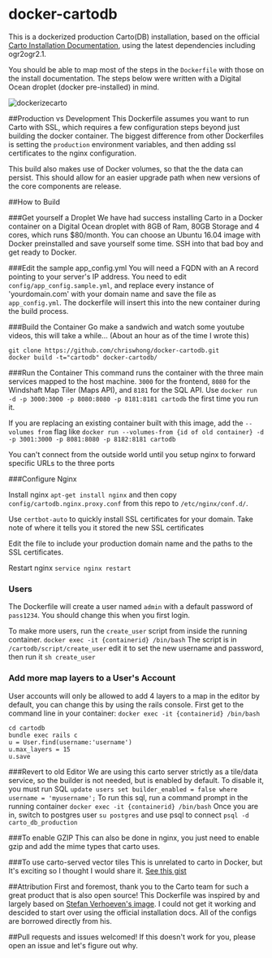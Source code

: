 # docker-cartodb
This is a dockerized production Carto(DB) installation, based on the official [Carto Installation Documentation](http://cartodb.readthedocs.io/en/latest/install.html), using the latest dependencies including ogr2ogr2.1.  

You should be able to map most of the steps in the `Dockerfile` with those on the install documentation. The steps below were written with a Digital Ocean droplet (docker pre-installed) in mind.

![dockerizecarto](https://cloud.githubusercontent.com/assets/1833820/22806442/1703bcac-eef0-11e6-8826-33a126932d23.png)


##Production vs Development
This Dockerfile assumes you want to run Carto with SSL, which requires a few configuration steps beyond just building the docker container.  The biggest difference from other Dockerfiles is setting the `production` environment variables, and then adding ssl certificates to the nginx configuration.

This build also makes use of Docker volumes, so that the the data can persist.  This should allow for an easier upgrade path when new versions of the core components are release.

##How to Build

###Get yourself a Droplet
We have had success installing Carto in a Docker container on a Digital Ocean droplet with 8GB of Ram, 80GB Storage and 4 cores, which runs $80/month.  You can choose an Ubuntu 16.04 image with Docker preinstalled and save yourself some time.  SSH into that bad boy and get ready to Docker.

###Edit the sample app_config.yml
You will need a FQDN with an A record pointing to your server's IP address.  You need to edit `config/app_config.sample.yml`, and replace every instance of 'yourdomain.com' with your domain name and save the file as `app_config.yml`.  The dockerfile will insert this into the new container during the build process. 


###Build the Container
Go make a sandwich and watch some youtube videos, this will take a while... (About an hour as of the time I wrote this)
```
git clone https://github.com/chriswhong/docker-cartodb.git
docker build -t="cartodb" docker-cartodb/
```
###Run the Container
This command runs the container with the three main services mapped to the host machine.  `3000` for the frontend, `8080` for the Windshaft Map Tiler (Maps API), and `8181` for the SQL API.
Use `docker run -d -p 3000:3000 -p 8080:8080 -p 8181:8181 cartodb` the first time you run it.

If you are replacing an existing container built with this image, add the `--volumes from` flag like `docker run --volumes-from {id of old container} -d -p 3001:3000 -p 8081:8080 -p 8182:8181 cartodb`  

You can't connect from the outside world until you setup nginx to forward specific URLs to the three ports

###Configure Nginx

Install nginx `apt-get install nginx` and then copy `config/cartodb.nginx.proxy.conf` from this repo to `/etc/nginx/conf.d/`. 

Use `certbot-auto` to quickly install SSL certificates for your domain.  Take note of where it tells you it stored the new SSL certificates

Edit the file to include your production domain name and the paths to the SSL certificates.

Restart nginx `service nginx restart`

### Users
The Dockerfile will create a user named `admin` with a default password of `pass1234`.  You should change this when you first login.

To make more users, run the `create_user` script from inside the running container.  `docker exec -it {containerid} /bin/bash` The script is in `/cartodb/script/create_user` edit it to set the new username and password, then run it `sh create_user`

### Add more map layers to a User's Account
User accounts will only be allowed to add 4 layers to a map in the editor by default, you can change this by using the rails console.
First get to the command line in your container: `docker exec -it {containerid} /bin/bash`
```
cd cartodb
bundle exec rails c
u = User.find(username:'username')
u.max_layers = 15
u.save
```

###Revert to old Editor
We are using this carto server strictly as a tile/data service, so the builder is not needed, but is enabled by default.  To disable it, you must run SQL `update users set builder_enabled = false where username = 'myusername';` To run this sql, run a command prompt in the running container `docker exec -it {containerid} /bin/bash` Once you are in, switch to postgres user `su postgres` and use psql to connect `psql -d carto_db_production`

###To enable GZIP
This can also be done in nginx, you just need to enable gzip and add the mime types that carto uses.  

###To use carto-served vector tiles
This is unrelated to carto in Docker, but It's exciting so I thought I would share it.  [See this gist](http://bl.ocks.org/chriswhong/2695b75fd1936bd034df83c91738648d) 

##Attribution
First and foremost, thank you to the Carto team for such a great product that is also open source!
This Dockerfile was inspired by and largely based on [Stefan Verhoeven's image](https://github.com/sverhoeven/docker-cartodb). I could not get it working and descided to start over using the official installation docs.  All of the configs are borrowed directly from his. 

##Pull requests and issues welcomed!
If this doesn't work for you, please open an issue and let's figure out why.
